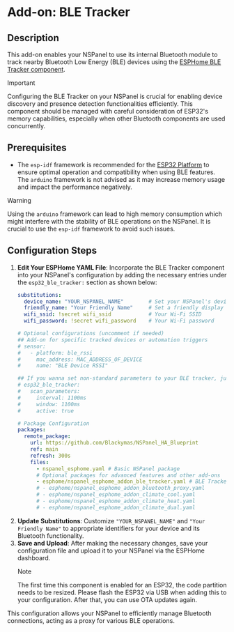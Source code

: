 # Add-on: BLE Tracker

## Description
This add-on enables your NSPanel to use its internal Bluetooth module to track nearby Bluetooth Low Energy (BLE) devices
using the [ESPHome BLE Tracker component](https://esphome.io/components/esp32_ble_tracker.html).

> [!IMPORTANT]
> Configuring the BLE Tracker on your NSPanel is crucial for enabling device discovery and presence detection functionalities efficiently.
This component should be managed with careful consideration of ESP32's memory capabilities, especially when other Bluetooth components are used concurrently.

## Prerequisites
- The `esp-idf` framework is recommended for the [ESP32 Platform](customization.md#framework-esp-idf) to ensure optimal operation and compatibility when using BLE features.
The `arduino` framework is not advised as it may increase memory usage and impact the performance negatively.

> [!WARNING]
> Using the `arduino` framework can lead to high memory consumption which might interfere with the stability of BLE operations on the NSPanel.
It is crucial to use the `esp-idf` framework to avoid such issues.

## Configuration Steps
1. **Edit Your ESPHome YAML File**: Incorporate the BLE Tracker component into your NSPanel's configuration by adding the necessary entries under the `esp32_ble_tracker:` section as shown below:
    ```yaml
    substitutions:
      device_name: "YOUR_NSPANEL_NAME"        # Set your NSPanel's device name
      friendly_name: "Your Friendly Name"     # Set a friendly display name
      wifi_ssid: !secret wifi_ssid            # Your Wi-Fi SSID
      wifi_password: !secret wifi_password    # Your Wi-Fi password

    # Optional configurations (uncomment if needed)
    ## Add-on for specific tracked devices or automation triggers
    # sensor:
    #   - platform: ble_rssi
    #     mac_address: MAC_ADDRESS_OF_DEVICE
    #     name: "BLE Device RSSI"

    ## If you wanna set non-standard parameters to your BLE tracker, just add like this:
    # esp32_ble_tracker:
    #   scan_parameters:
    #     interval: 1100ms
    #     window: 1100ms
    #     active: true

    # Package Configuration
    packages:
      remote_package:
        url: https://github.com/Blackymas/NSPanel_HA_Blueprint
        ref: main
        refresh: 300s
        files:
          - nspanel_esphome.yaml # Basic NSPanel package
          # Optional packages for advanced features and other add-ons
          - esphome/nspanel_esphome_addon_ble_tracker.yaml # BLE Tracker add-on package
          # - esphome/nspanel_esphome_addon_bluetooth_proxy.yaml
          # - esphome/nspanel_esphome_addon_climate_cool.yaml
          # - esphome/nspanel_esphome_addon_climate_heat.yaml
          # - esphome/nspanel_esphome_addon_climate_dual.yaml
    ```
2. **Update Substitutions**: Customize `"YOUR_NSPANEL_NAME"` and `"Your Friendly Name"` to appropriate identifiers for your device and its Bluetooth functionality.
3. **Save and Upload**: After making the necessary changes, save your configuration file and upload it to your NSPanel via the ESPHome dashboard.
    > [!NOTE]
    > The first time this component is enabled for an ESP32, the code partition needs to be resized.
    > Please flash the ESP32 via USB when adding this to your configuration. After that, you can use OTA updates again.

This configuration allows your NSPanel to efficiently manage Bluetooth connections, acting as a proxy for various BLE operations.
